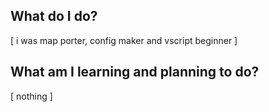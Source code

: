 ## What do I do?
 [ i was map porter, config maker and vscript beginner ]

## What am I learning and planning to do?
 [ nothing ]
